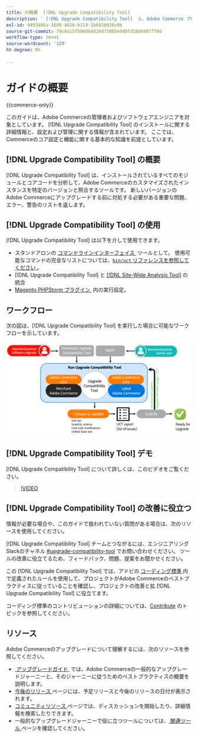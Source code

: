 ```yaml
---
title: の概要  [!DNL Upgrade Compatibility Tool]
description: ' [!DNL Upgrade Compatibility Tool]  と、Adobe Commerce プロジェクトに役立つ方法について説明します。'
exl-id: 9493406a-1690-462b-b119-1b685b026c0b
source-git-commit: 79c8a15fb9686dd26d73805e9d0fd18bb987770d
workflow-type: tm+mt
source-wordcount: '329'
ht-degree: 0%

---
```


# ガイドの概要

{{commerce-only}}

このガイドは、Adobe Commerceの管理者およびソフトウェアエンジニアを対象としています。 [!DNL Upgrade Compatibility Tool] のインストールに関する詳細情報と、設定および管理に関する情報が含まれています。 ここでは、Commerceのコア設定と機能に関する基本的な知識を前提としています。

## [!DNL Upgrade Compatibility Tool] の概要

[!DNL Upgrade Compatibility Tool] は、インストールされているすべてのモジュールとコアコードを分析して、Adobe Commerceのカスタマイズされたインスタンスを特定のバージョンと照合するツールです。 新しいバージョンのAdobe Commerceにアップグレードする前に対処する必要がある重要な問題、エラー、警告のリストを返します。

## [!DNL Upgrade Compatibility Tool] の使用

[!DNL Upgrade Compatibility Tool] は以下を介して使用できます。

- スタンドアロンの [&#x200B; コマンドラインインターフェイス &#x200B;](../upgrade-compatibility-tool/run.md) ツールとして。 使用可能なコマンドの完全なリストについては、[`bin/uct` リファレンスを参照してください &#x200B;](../../tools/reference/uct.md)。
- [!DNL Upgrade Compatibility Tool] と [[!DNL Site-Wide Analysis Tool]](../upgrade-compatibility-tool/integrate-analysis-tool.md) の統合
- [Magento PHPStorm プラグイン &#x200B;](../upgrade-compatibility-tool/run-configuration-phpstorm-plugin.md) 内の実行設定。

## ワークフロー

次の図は、[!DNL Upgrade Compatibility Tool] を実行した場合に可能なワークフローを示しています。

![[!DNL Upgrade Compatibility Tool] 図 &#x200B;](../../assets/upgrade-guide/uct-diagram-v5.png)

## [!DNL Upgrade Compatibility Tool] デモ

[!DNL Upgrade Compatibility Tool] について詳しくは、このビデオをご覧ください。

>[!VIDEO](https://video.tv.adobe.com/v/344385?quality=12&captions=jpn)

## [!DNL Upgrade Compatibility Tool] の改善に役立つ

情報が必要な場合や、このガイドで扱われていない質問がある場合は、次のリソースを使用してください。

[!DNL Upgrade Compatibility Tool] チームとつながるには、エンジニアリング Slackのチャネル [#upgrade-compatibility-tool](https://magentocommeng.slack.com/archives/C019Y143U9F) でお問い合わせください。 ツールの改善に役立てるため、フィードバック、問題、提案をお聞かせください。

この [!DNL Upgrade Compatibility Tool] では、アドビの [&#x200B; コーディング標準 &#x200B;](https://developer.adobe.com/commerce/php/coding-standards/) 内で定義されたルールを使用して、プロジェクトがAdobe Commerceのベストプラクティスに従っていることを確認し、プロジェクトの改善と拡 [!DNL Upgrade Compatibility Tool] に役立てます。

コーディング標準のコントリビューションの詳細については、[Contribute](https://developer.adobe.com/commerce/php/coding-standards/contributing/) のトピックを参照してください。

## リソース

Adobe Commerceのアップグレードについて理解するには、次のリソースを参照してください。

- [&#x200B; アップグレードガイド &#x200B;](../overview.md) では、Adobe Commerceの一般的なアップグレードジャーニーと、そのジャーニーに従うためのベストプラクティスの概要を説明します。
- [&#x200B; 今後のリリース &#x200B;](https://experienceleague.adobe.com/ja/docs/commerce-operations/release/planning/schedule) ページには、予定リリースと今後のリリースの日付が表示されます。
- [&#x200B; コミュニティリソース &#x200B;](https://developer.adobe.com/commerce/contributor/community/) ページでは、ディスカッションを開始したり、詳細情報を検索したりできます。
- 一般的なアップグレードジャーニーで役に立つツールについては、[&#x200B; 関連ツール &#x200B;](../upgrade-compatibility-tool/related-tools.md) ページを確認してください。
